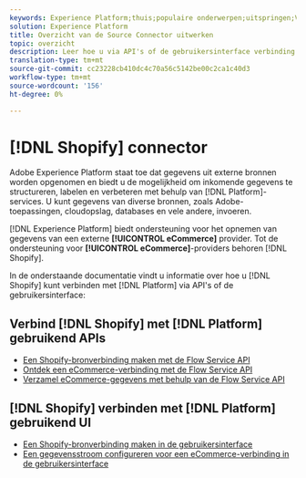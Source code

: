 ```yaml
---
keywords: Experience Platform;thuis;populaire onderwerpen;uitspringen;Vergroten;
solution: Experience Platform
title: Overzicht van de Source Connector uitwerken
topic: overzicht
description: Leer hoe u via API's of de gebruikersinterface verbinding kunt maken met Shopify met Adobe Experience Platform.
translation-type: tm+mt
source-git-commit: cc23228cb410dc4c70a56c5142be00c2ca1c40d3
workflow-type: tm+mt
source-wordcount: '156'
ht-degree: 0%

---
```



# [!DNL Shopify] connector

Adobe Experience Platform staat toe dat gegevens uit externe bronnen worden opgenomen en biedt u de mogelijkheid om inkomende gegevens te structureren, labelen en verbeteren met behulp van [!DNL Platform]-services. U kunt gegevens van diverse bronnen, zoals Adobe-toepassingen, cloudopslag, databases en vele andere, invoeren.

[!DNL Experience Platform] biedt ondersteuning voor het opnemen van gegevens van een externe  **[!UICONTROL eCommerce]** provider. Tot de ondersteuning voor **[!UICONTROL eCommerce]**-providers behoren [!DNL Shopify].

In de onderstaande documentatie vindt u informatie over hoe u [!DNL Shopify] kunt verbinden met [!DNL Platform] via API&#39;s of de gebruikersinterface:

## Verbind [!DNL Shopify] met [!DNL Platform] gebruikend APIs

- [Een Shopify-bronverbinding maken met de Flow Service API](../../tutorials/api/create/ecommerce/shopify.md)
- [Ontdek een eCommerce-verbinding met de Flow Service API](../../tutorials/api/explore/ecommerce.md)
- [Verzamel eCommerce-gegevens met behulp van de Flow Service API](../../tutorials/api/collect/ecommerce.md)

## [!DNL Shopify] verbinden met [!DNL Platform] gebruikend UI

- [Een Shopify-bronverbinding maken in de gebruikersinterface](../../tutorials/ui/create/ecommerce/shopify.md)
- [Een gegevensstroom configureren voor een eCommerce-verbinding in de gebruikersinterface](../../tutorials/ui/dataflow/ecommerce.md)